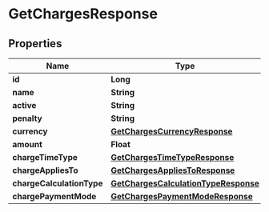# GetChargesResponse

## Properties
Name | Type | Description | Notes
------------ | ------------- | ------------- | -------------
**id** | **Long** |  |  [optional]
**name** | **String** |  |  [optional]
**active** | **String** |  |  [optional]
**penalty** | **String** |  |  [optional]
**currency** | [**GetChargesCurrencyResponse**](GetChargesCurrencyResponse.md) |  |  [optional]
**amount** | **Float** |  |  [optional]
**chargeTimeType** | [**GetChargesTimeTypeResponse**](GetChargesTimeTypeResponse.md) |  |  [optional]
**chargeAppliesTo** | [**GetChargesAppliesToResponse**](GetChargesAppliesToResponse.md) |  |  [optional]
**chargeCalculationType** | [**GetChargesCalculationTypeResponse**](GetChargesCalculationTypeResponse.md) |  |  [optional]
**chargePaymentMode** | [**GetChargesPaymentModeResponse**](GetChargesPaymentModeResponse.md) |  |  [optional]
